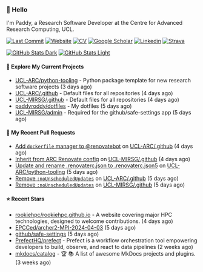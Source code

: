 ### 👋 Hello

I'm Paddy, a Research Software Developer at the Centre for Advanced Research
Computing, UCL.

[![Last Commit](https://img.shields.io/github/last-commit/paddyroddy/paddyroddy/main?label=updated)](https://github.com/paddyroddy)
[![Website](https://img.shields.io/badge/GitHub%20Pages-222?logo=githubpages&logoColor=fff&style=for-the-badge&style=flat)](https://paddyroddy.github.io)
[![CV](https://img.shields.io/badge/CV-PDF-pink.svg)](https://paddyroddy.github.io/cv)
[![Google Scholar](https://img.shields.io/badge/Google%20Scholar-4285F4?logo=googlescholar&logoColor=fff&style=for-the-badge&style=flat)](https://scholar.google.com/citations?user=OFigHUwAAAAJ)
[![Linkedin](https://img.shields.io/badge/LinkedIn-0A66C2?logo=linkedin&logoColor=fff&style=for-the-badge&style=flat)](https://www.linkedin.com/in/patrickjamesroddy)
[![Strava](https://img.shields.io/badge/Strava-FC4C02?style=for-the-badge&logo=strava&logoColor=white&style=flat)](https://www.strava.com/athletes/patrick_roddy)

[![GitHub Stats Dark](https://github-readme-stats-paddyroddy.vercel.app/api?username=paddyroddy&disable_animations=true&hide_border=true&hide_title=true&include_all_commits=true&rank_icon=github&show=prs_merged,reviews&show_icons=true&theme=tokyonight)](https://github.com/paddyroddy/paddyroddy#gh-dark-mode-only)
[![GitHub Stats Light](https://github-readme-stats-paddyroddy.vercel.app/api?username=paddyroddy&disable_animations=true&hide_border=true&hide_title=true&include_all_commits=true&rank_icon=github&show=prs_merged,reviews&show_icons=true&theme=default)](https://github.com/paddyroddy/paddyroddy#gh-light-mode-only)

#### 👷 Explore My Current Projects

- [UCL-ARC/python-tooling](https://github.com/UCL-ARC/python-tooling) - Python package template for new research software projects
  (3 days ago)
- [UCL-ARC/.github](https://github.com/UCL-ARC/.github) - Default files for all repositories
  (4 days ago)
- [UCL-MIRSG/.github](https://github.com/UCL-MIRSG/.github) - Default files for all repositories
  (4 days ago)
- [paddyroddy/dotfiles](https://github.com/paddyroddy/dotfiles) - My dotfiles
  (5 days ago)
- [UCL-MIRSG/admin](https://github.com/UCL-MIRSG/admin) - Required for the github/safe-settings app
  (5 days ago)

#### 🔨 My Recent Pull Requests

- [Add `dockerfile` manager to @renovatebot](https://github.com/UCL-ARC/.github/pull/15) on [UCL-ARC/.github](https://github.com/UCL-ARC/.github)
  (4 days ago)
- [Inherit from ARC Renovate config](https://github.com/UCL-MIRSG/.github/pull/103) on [UCL-MIRSG/.github](https://github.com/UCL-MIRSG/.github)
  (4 days ago)
- [Update and rename .renovaterc.json to .renovaterc.json5](https://github.com/UCL-ARC/python-tooling/pull/351) on [UCL-ARC/python-tooling](https://github.com/UCL-ARC/python-tooling)
  (5 days ago)
- [Remove `:noUnscheduledUpdates`](https://github.com/UCL-ARC/.github/pull/14) on [UCL-ARC/.github](https://github.com/UCL-ARC/.github)
  (5 days ago)
- [Remove `:noUnscheduledUpdates`](https://github.com/UCL-MIRSG/.github/pull/102) on [UCL-MIRSG/.github](https://github.com/UCL-MIRSG/.github)
  (5 days ago)

#### ⭐ Recent Stars

- [rookiehpc/rookiehpc.github.io](https://github.com/rookiehpc/rookiehpc.github.io) - A website covering major HPC technologies, designed to welcome contributions.
  (4 days ago)
- [EPCCed/archer2-MPI-2024-04-03](https://github.com/EPCCed/archer2-MPI-2024-04-03)
  (5 days ago)
- [github/safe-settings](https://github.com/github/safe-settings)
  (5 days ago)
- [PrefectHQ/prefect](https://github.com/PrefectHQ/prefect) - Prefect is a workflow orchestration tool empowering developers to build, observe, and react to data pipelines
  (2 weeks ago)
- [mkdocs/catalog](https://github.com/mkdocs/catalog) - :trophy: :books: A list of awesome MkDocs projects and plugins. 
  (3 weeks ago)
